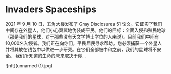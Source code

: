 # Invaders Spaceships

2021 年 9 月 10 日，五角大楼发布了 Gray Disclosures 51 论文。它证实了我们中间存在外星人，他们小心翼翼地伪装成平民。他们的目标：全面入侵和殖民地球（那是我们的星球，对于那些没有天文学博士学位的人来说）。目前我们中间有10,000名入侵者。我们正在向你们，平民居民寻求帮助。您必须捕获一个外星人并将其放在钱包中以供进一步研究。在它们全部被中和之前，我们的星球将不安全。
我们所知道的生命的未来取决于你...

![nft](unnamed (1).jpg)
